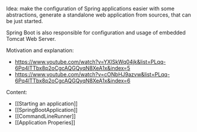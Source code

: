 Idea: make the configuration of Spring applications easier with some abstractions, generate a standalone web application from sources, that can be just started.

Spring Boot is also responsible for configuration and usage of embedded Tomcat Web Server.

Motivation and explanation:
- https://www.youtube.com/watch?v=YXlSkWq04jk&list=PLqq-6Pq4lTTbx8p2oCgcAQGQyqN8XeA1x&index=5
- https://www.youtube.com/watch?v=cONbHJ9azvw&list=PLqq-6Pq4lTTbx8p2oCgcAQGQyqN8XeA1x&index=6

Content:
- [[Starting an application]]
- [[SpringBootApplication]]
- [[CommandLineRunner]]
- [[Application Properies]]